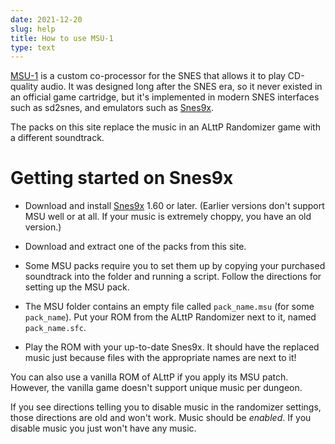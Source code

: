 ```yaml
---
date: 2021-12-20
slug: help
title: How to use MSU-1
type: text
---
```


[MSU-1][] is a custom co-processor for the SNES that allows it to play CD-quality audio. It was designed long after the SNES era, so it never existed in an official game cartridge, but it's implemented in modern SNES interfaces such as sd2snes, and emulators such as [Snes9x][].

[MSU-1]: https://www.zeldix.net/t1607-msu1-getting-started-guide
[Snes9x]: https://github.com/gocha/snes9x-rr/releases

The packs on this site replace the music in an ALttP Randomizer game with a different soundtrack.

# Getting started on Snes9x

- Download and install [Snes9x][] 1.60 or later. (Earlier versions don't support MSU well or at all. If your music is extremely choppy, you have an old version.)

- Download and extract one of the packs from this site.

- Some MSU packs require you to set them up by copying your purchased soundtrack into the folder and running a script. Follow the directions for setting up the MSU pack.

- The MSU folder contains an empty file called `pack_name.msu` (for some `pack_name`). Put your ROM from the ALttP Randomizer next to it, named `pack_name.sfc`.

- Play the ROM with your up-to-date Snes9x. It should have the replaced music just because files with the appropriate names are next to it!

You can also use a vanilla ROM of ALttP if you apply its MSU patch. However, the vanilla game doesn't support unique music per dungeon.

If you see directions telling you to disable music in the randomizer settings, those directions are old and won't work. Music should be _enabled_. If you disable music you just won't have any music.
